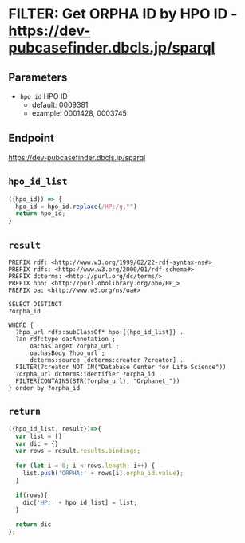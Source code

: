 # FILTER: Get ORPHA ID by HPO ID - https://dev-pubcasefinder.dbcls.jp/sparql
## Parameters
* `hpo_id` HPO ID
  * default: 0009381
  * example: 0001428, 0003745

## Endpoint
https://dev-pubcasefinder.dbcls.jp/sparql

## `hpo_id_list`
```javascript
({hpo_id}) => {
  hpo_id = hpo_id.replace(/HP:/g,"")
  return hpo_id;
}
```

## `result`
```sparql
PREFIX rdf: <http://www.w3.org/1999/02/22-rdf-syntax-ns#>
PREFIX rdfs: <http://www.w3.org/2000/01/rdf-schema#>
PREFIX dcterms: <http://purl.org/dc/terms/>
PREFIX hpo: <http://purl.obolibrary.org/obo/HP_>
PREFIX oa: <http://www.w3.org/ns/oa#>

SELECT DISTINCT
?orpha_id

WHERE {
  ?hpo_url rdfs:subClassOf* hpo:{{hpo_id_list}} .
  ?an rdf:type oa:Annotation ;
      oa:hasTarget ?orpha_url ;
      oa:hasBody ?hpo_url ;
      dcterms:source [dcterms:creator ?creator] .
  FILTER(?creator NOT IN("Database Center for Life Science"))
  ?orpha_url dcterms:identifier ?orpha_id .
  FILTER(CONTAINS(STR(?orpha_url), "Orphanet_"))
} order by ?orpha_id
```

## `return`
```javascript
({hpo_id_list, result})=>{ 
  var list = []
  var dic = {}
  var rows = result.results.bindings;
  
  for (let i = 0; i < rows.length; i++) {
    list.push('ORPHA:' + rows[i].orpha_id.value);
  }

  if(rows){
    dic['HP:' + hpo_id_list] = list;
  }
  
  return dic
};
